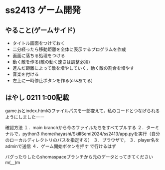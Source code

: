 # ss2413 ゲーム開発

## やること(ゲームサイド)
- タイトル画面をつけておく
- 二分経ったら移動距離を全体に表示するプログラムを作成
- 画面に落ちる処理をつける
- 動く敵を作る(敵の動く速さは調整必須)
- 進んだ距離によって敵を増やしていく，動く敵の割合を増やす
- 音楽を付ける
- 左上に一時停止ボタンを作る(cssあてる)


## はやし  0211 1:00記載
game.jsとindex.htmlのファイルパスを一部変えて，私のコードとつなげられるようにしましたーー

確認方法
１．main branchから今のファイルたちをすべてプルする
２．ターミナルで，python3 /home/hayashi/SkillSemi2024/ss2413/app.pyを実行（自分のローカルディレクトリのパスを指定する）
３．ブラウザで，
３．player名をadminで送信
４．ゲーム開始ボタンを押す
で行けるはず

バグったりしたらshomaspaceブランチから元のデータとってきてくださいm(__)m
